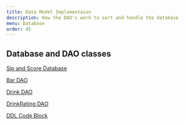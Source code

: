 ```yaml
---
title: Data Model Implementaion 
description: How the DAO's work to sort and handle the database
menu: Database 
order: 45
---
```


## Database and DAO classes

[Sip and Score Database](https://github.com/ddc-java-12/personal-android-project-rbrazell1/blob/main/app/src/main/java/edu/cnm/deepdive/sipandscore/service/SipAndScoreDatabase.java)<br>

[Bar DAO](https://github.com/ddc-java-12/personal-android-project-rbrazell1/blob/main/app/src/main/java/edu/cnm/deepdive/sipandscore/model/dao/BarDao.java)<br>

[Drink DAO](https://github.com/ddc-java-12/personal-android-project-rbrazell1/blob/main/app/src/main/java/edu/cnm/deepdive/sipandscore/model/dao/DrinkDao.java)<br>

[DrinkRating DAO](https://github.com/ddc-java-12/personal-android-project-rbrazell1/blob/main/app/src/main/java/edu/cnm/deepdive/sipandscore/model/dao/DrinkRatingDao.java)<br>

[DDL Code Block](../personal-android-project-rbrazell1/ddl.html)<br>

